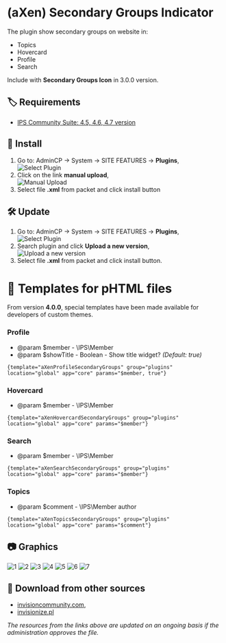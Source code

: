 # (aXen) Secondary Groups Indicator

The plugin show secondary groups on website in:

- Topics
- Hovercard
- Profile
- Search

Include with **Secondary Groups Icon** in 3.0.0 version.

## 🏷️ Requirements

- [IPS Community Suite: 4.5, 4.6, 4.7 version](https://invisioncommunity.com/)

## 🧰 Install

1. Go to: AdminCP -> System -> SITE FEATURES -> **Plugins**,  
   ![Select Plugin](https://files.axendev.net/github/plugins/admincp_select.png)
2. Click on the link **manual upload**,  
   ![Manual Upload](https://files.axendev.net/github/plugins/manual_upload.png)
3. Select file **.xml** from packet and click install button

## 🛠️ Update

1. Go to: AdminCP -> System -> SITE FEATURES -> **Plugins**,  
   ![Select Plugin](https://files.axendev.net/github/plugins/admincp_select.png)
2. Search plugin and click **Upload a new version**,  
   ![Upload a new version](https://files.axendev.net/github/plugins/new_version_upload.png)
3. Select file **.xml** from packet and click install button.

# 🔧 Templates for pHTML files

From version **4.0.0**, special templates have been made available for developers of custom themes.

### Profile

- @param $member - \IPS\Member
- @param $showTitle - Boolean - Show title widget? _(Default: true)_

```
{template="aXenProfileSecondaryGroups" group="plugins" location="global" app="core" params="$member, true"}
```

### Hovercard

- @param $member - \IPS\Member

```
{template="aXenHovercardSecondaryGroups" group="plugins" location="global" app="core" params="$member"}
```

### Search

- @param $member - \IPS\Member

```
{template="aXenSearchSecondaryGroups" group="plugins" location="global" app="core" params="$member"}
```

### Topics

- @param $comment - \IPS\Member author

```
{template="aXenTopicsSecondaryGroups" group="plugins" location="global" app="core" params="$comment"}
```

## 📷 Graphics

![1](https://github.com/aXenDeveloper/ips-secondary-groups-indicator/blob/master/1.png?raw=true)
![2](https://github.com/aXenDeveloper/ips-secondary-groups-indicator/blob/master/2.png?raw=true)
![3](https://github.com/aXenDeveloper/ips-secondary-groups-indicator/blob/master/3.png?raw=true)
![4](https://github.com/aXenDeveloper/ips-secondary-groups-indicator/blob/master/4.png?raw=true)
![5](https://github.com/aXenDeveloper/ips-secondary-groups-indicator/blob/master/5.png?raw=true)
![6](https://github.com/aXenDeveloper/ips-secondary-groups-indicator/blob/master/6.png?raw=true)
![7](https://github.com/aXenDeveloper/ips-secondary-groups-indicator/blob/master/7.png?raw=true)

## 🔌 Download from other sources

- [invisioncommunity.com](https://invisioncommunity.com/files/file/8760-axen-secondary-groups-indicator/),
- [invisionize.pl](https://forum.invisionize.pl/files/file/772-axen-secondary-groups-indicator/)

_The resources from the links above are updated on an ongoing basis if the administration approves the file._
